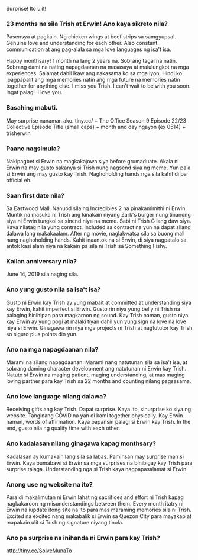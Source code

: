 Surprise! Ito ulit!

### 23 months na sila Trish at Erwin! Ano kaya sikreto nila?
Pasensya at pagkain. Ng chicken wings at beef strips sa samgyupsal. Genuine love and understanding for each other. Also constant communication at ang pag-alala sa mga love languages ng isa't isa.

Happy monthsary! 1 month na lang 2 years na. Sobrang tagal na natin. Sobrang dami na nating napagdaanan na masasaya at malulungkot na mga experiences. Salamat dahil ikaw ang nakasama ko sa mga iyon. Hindi ko ipagpapalit ang mga memories natin ang mga future na memories natin together for anything else. I miss you Trish. I can't wait to be with you soon. Ingat palagi. I love you.

### Basahing mabuti.
May surprise nanaman ako.
tiny.cc/ + The Office Season 9 Episode 22/23 Collective Episode Title (small caps) + month and day ngayon (ex 0514) + trisherwin 

### Paano nagsimula?
Nakipagbet si Erwin na magkakajowa siya before grumaduate. Akala ni Erwin na may gusto sakanya si Trish nung nagsend siya ng meme. Yun pala si Erwin ang may gusto kay Trish. Naghoholding hands nga sila kahit di pa official eh.

### Saan first date nila?
Sa Eastwood Mall. Nanuod sila ng Incredibles 2 na pinakamimithi ni Erwin. Muntik na masuka ni Trish ang kinakain niyang Zark's burger nung tinanong siya ni Erwin tungkol sa sinend niya na meme. Sabi ni Trish G lang daw siya. Kaya nilatag nila yung contract. Included sa contract na yun na dapat silang dalawa lang makakaalam. After ng movie, naglakwatsa sila sa buong mall nang naghoholding hands. Kahit inaantok na si Erwin, di siya nagpatalo sa antok kasi alam niya na kakain pa sila ni Trish sa Something Fishy.

### Kailan anniversary nila?
June 14, 2019 sila naging sila. 

### Ano yung gusto nila sa isa't isa?
Gusto ni Erwin kay Trish ay yung mabait at committed at understanding siya kay Erwin, kahit imperfect si Erwin. Gusto rin niya yung belly ni Trish na palaging hinihipan para magkaroon ng sound. Kay Trish naman, gusto niya kay Erwin ay yung pogi at malaki tiyan dahil yun yung sign na love na love niya si Erwin. Ginagawa rin niya mga projects ni Trish at nagtututor kay Trish so siguro plus points din yun.

### Ano na mga napagdaanan nila?
Marami na silang napagdaanan. Marami nang natutunan sila sa isa't isa, at sobrang daming character development ang natutunan ni Erwin kay Trish. Natuto si Erwin na maging patient, maging understanding, at mas maging loving partner para kay Trish sa 22 months and counting nilang pagsasama. 

### Ano love language nilang dalawa?
Receiving gifts ang kay Trish. Dapat surprise. Kaya ito, sinurprise ko siya ng website. Tanginang COVID na yan di kami together physically. Kay Erwin naman, words of affirmation. Kaya papansin palagi si Erwin kay Trish. In the end, gusto nila ng quality time with each other.

### Ano kadalasan nilang ginagawa kapag monthsary?
Kadalasan ay kumakain lang sila sa labas. Paminsan may surprise man si Erwin. Kaya bumabawi si Erwin sa mga surprises na binibigay kay Trish para surprise talaga. Understanding nga si Trish kaya nagpapasalamat si Erwin.

### Anong use ng website na ito?
Para di makalimutan ni Erwin lahat ng sacrifices and effort ni Trish kapag nagkakaroon ng misunderstandings between them. Every month itatry ni Erwin na iupdate itong site na ito para mas maraming memories sila ni Trish. Excited na excited nang makabalik si Erwin sa Quezon City para mayakap at mapakain ulit si Trish ng signature niyang tinola.


### Ano pa surprise na inihanda ni Erwin para kay Trish?
http://tiny.cc/SolveMunaTo
